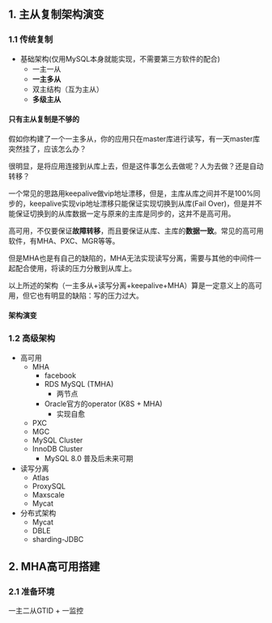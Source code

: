 ## 1. 主从复制架构演变

### 1.1 传统复制

- 基础架构(仅用MySQL本身就能实现，不需要第三方软件的配合)
  - 一主一从
  - **一主多从**
  - 双主结构（互为主从）
  - **多级主从**

#### 只有主从复制是不够的

假如你构建了一个一主多从，你的应用只在master库进行读写，有一天master库突然挂了，应该怎么办？

很明显，是将应用连接到从库上去，但是这件事怎么去做呢？人为去做？还是自动转移？

一个常见的思路用keepalive做vip地址漂移，但是，主库从库之间并不是100%同步的，keepalive实现vip地址漂移只能保证实现切换到从库(Fail Over)，但是并不能保证切换到的从库数据一定与原来的主库是同步的，这并不是高可用。

高可用，不仅要保证**故障转移**，而且要保证从库、主库的**数据一致**。常见的高可用软件，有MHA、PXC、MGR等等。

但是MHA也是有自己的缺陷的，MHA无法实现读写分离，需要与其他的中间件一起配合使用，将读的压力分散到从库上。

以上所述的架构（一主多从+读写分离+keepalive+MHA）算是一定意义上的高可用，但它也有明显的缺陷：写的压力过大。

#### 架构演变

### 1.2 高级架构

- 高可用
  - MHA
    - facebook
    - RDS MySQL (TMHA)
      - 两节点
    - Oracle官方的operator (K8S + MHA)
      - 实现自愈
  - PXC
  - MGC
  - MySQL Cluster
  - InnoDB Cluster
    - MySQL 8.0 普及后未来可期
- 读写分离
  - Atlas
  - ProxySQL
  - Maxscale
  - Mycat
- 分布式架构
  - Mycat
  - DBLE
  - sharding-JDBC

## 2. MHA高可用搭建

### 2.1 准备环境

一主二从GTID + 一监控



